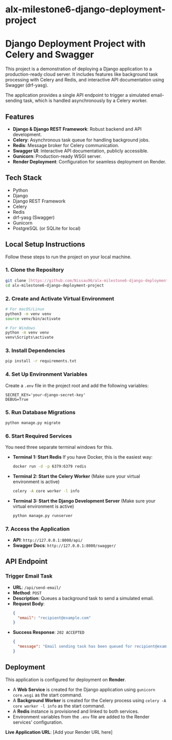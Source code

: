 # alx-milestone6-django-deployment-project

# Django Deployment Project with Celery and Swagger

This project is a demonstration of deploying a Django application to a production-ready cloud server. It includes features like background task processing with Celery and Redis, and interactive API documentation using Swagger (drf-yasg).

The application provides a single API endpoint to trigger a simulated email-sending task, which is handled asynchronously by a Celery worker.

## Features

-   **Django & Django REST Framework**: Robust backend and API development.
-   **Celery**: Asynchronous task queue for handling background jobs.
-   **Redis**: Message broker for Celery communication.
-   **Swagger UI**: Interactive API documentation, publicly accessible.
-   **Gunicorn**: Production-ready WSGI server.
-   **Render Deployment**: Configuration for seamless deployment on Render.

## Tech Stack

-   Python
-   Django
-   Django REST Framework
-   Celery
-   Redis
-   drf-yasg (Swagger)
-   Gunicorn
-   PostgreSQL (or SQLite for local)

## Local Setup Instructions

Follow these steps to run the project on your local machine.

### 1. Clone the Repository

```bash
git clone [https://github.com/Nissau96/alx-milestone6-django-deployment-project.git](https://github.com/Nissau96/alx-milestone6-django-deployment-project.git)
cd alx-milestone6-django-deployment-project
```

### 2. Create and Activate Virtual Environment

```bash
# For macOS/Linux
python3 -m venv venv
source venv/bin/activate

# For Windows
python -m venv venv
venv\Scripts\activate
```

### 3. Install Dependencies

```bash
pip install -r requirements.txt
```

### 4. Set Up Environment Variables

Create a `.env` file in the project root and add the following variables:

```env
SECRET_KEY='your-django-secret-key'
DEBUG=True
```

### 5. Run Database Migrations

```bash
python manage.py migrate
```

### 6. Start Required Services

You need three separate terminal windows for this.

-   **Terminal 1: Start Redis**
    If you have Docker, this is the easiest way:
    ```bash
    docker run -d -p 6379:6379 redis
    ```

-   **Terminal 2: Start the Celery Worker**
    (Make sure your virtual environment is active)
    ```bash
    celery -A core worker -l info
    ```

-   **Terminal 3: Start the Django Development Server**
    (Make sure your virtual environment is active)
    ```bash
    python manage.py runserver
    ```

### 7. Access the Application

-   **API**: `http://127.0.0.1:8000/api/`
-   **Swagger Docs**: `http://127.0.0.1:8000/swagger/`

## API Endpoint

### Trigger Email Task

-   **URL**: `/api/send-email/`
-   **Method**: `POST`
-   **Description**: Queues a background task to send a simulated email.
-   **Request Body**:
    ```json
    {
      "email": "recipient@example.com"
    }
    ```
-   **Success Response**: `202 ACCEPTED`
    ```json
    {
      "message": "Email sending task has been queued for recipient@example.com!"
    }
    ```

## Deployment

This application is configured for deployment on **Render**.

-   A **Web Service** is created for the Django application using `gunicorn core.wsgi` as the start command.
-   A **Background Worker** is created for the Celery process using `celery -A core worker -l info` as the start command.
-   A **Redis** instance is provisioned and linked to both services.
-   Environment variables from the `.env` file are added to the Render services' configuration.

**Live Application URL**: [Add your Render URL here]